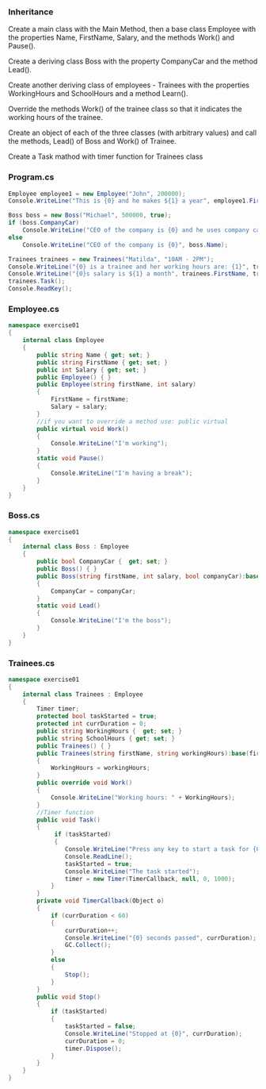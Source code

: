 ### Inheritance
Create a main class with the Main Method, then a base class Employee with the properties Name, FirstName, Salary, and the methods Work() and Pause().

Create a deriving class Boss with the property CompanyCar and the method Lead().  

Create another deriving class of employees - Trainees with the properties WorkingHours and SchoolHours and a method Learn().

Override the methods Work() of the trainee class so that it indicates the working hours of the trainee.

Create an object of each of the three classes (with arbitrary values) and call the methods, Lead() of Boss and Work() of Trainee.

Create a Task mathod with timer function for Trainees class
### Program.cs
```cs
Employee employee1 = new Employee("John", 200000);
Console.WriteLine("This is {0} and he makes ${1} a year", employee1.FirstName, employee1.Salary);

Boss boss = new Boss("Michael", 500000, true);
if (boss.CompanyCar)
    Console.WriteLine("CEO of the company is {0} and he uses company car", boss.FirstName);
else
    Console.WriteLine("CEO of the company is {0}", boss.Name);

Trainees trainees = new Trainees("Matilda", "10AM - 2PM");
Console.WriteLine("{0} is a trainee and her working hours are: {1}", trainees.FirstName, trainees.WorkingHours);
Console.WriteLine("{0}s salary is ${1} a month", trainees.FirstName, trainees.Salary);
trainees.Task();
Console.ReadKey();
```
### Employee.cs
```cs
namespace exercise01
{
    internal class Employee
    {
        public string Name { get; set; }
        public string FirstName { get; set; }
        public int Salary { get; set; }
        public Employee() { }
        public Employee(string firstName, int salary) 
        {
            FirstName = firstName;
            Salary = salary;
        }
        //if you want to override a method use: public virtual
        public virtual void Work() 
        {
            Console.WriteLine("I'm working");
        }
        static void Pause()
        {
            Console.WriteLine("I'm having a break");
        }
    }
}
```
### Boss.cs
```cs
namespace exercise01
{
    internal class Boss : Employee
    {
        public bool CompanyCar {  get; set; }
        public Boss() { }
        public Boss(string firstName, int salary, bool companyCar):base(firstName, salary) 
        {
            CompanyCar = companyCar;
        }
        static void Lead()
        {
            Console.WriteLine("I'm the boss");
        }
    }
}
```
### Trainees.cs
```cs
namespace exercise01
{
    internal class Trainees : Employee
    {
        Timer timer;
        protected bool taskStarted = true;
        protected int currDuration = 0;
        public string WorkingHours {  get; set; }
        public string SchoolHours { get; set; }
        public Trainees() { }
        public Trainees(string firstName, string workingHours):base(firstName, salary:1000)
        {
            WorkingHours = workingHours;
        }
        public override void Work()
        {
            Console.WriteLine("Working hours: " + WorkingHours);
        }
        //Timer function
        public void Task() 
        {
             if (taskStarted)
             {
                Console.WriteLine("Press any key to start a task for {0}", Name);
                Console.ReadLine();
                taskStarted = true;
                Console.WriteLine("The task started");
                timer = new Timer(TimerCallback, null, 0, 1000);
            }
        }
        private void TimerCallback(Object o)
        {
            if (currDuration < 60)
            {
                currDuration++;
                Console.WriteLine("{0} seconds passed", currDuration);
                GC.Collect();
            }
            else
            {
                Stop();
            }
        }
        public void Stop()
        {
            if (taskStarted)
            {
                taskStarted = false;
                Console.WriteLine("Stopped at {0}", currDuration);
                currDuration = 0;
                timer.Dispose();
            }
        }
    }
}
```
